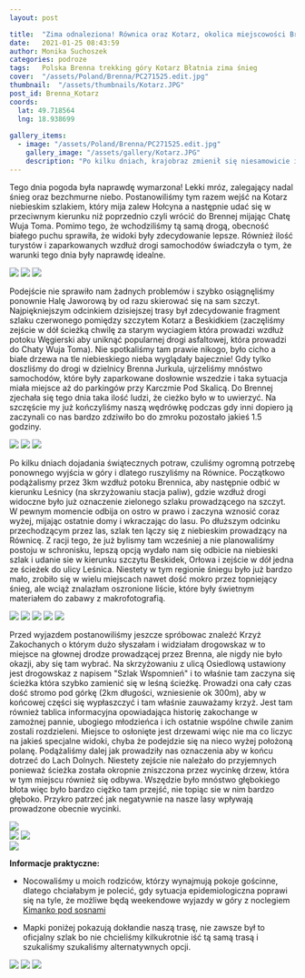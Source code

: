 ```yaml
---
layout: post

title:  "Zima odnaleziona! Równica oraz Kotarz, okolica miejscowości Brenna"
date:   2021-01-25 08:43:59
author: Monika Suchoszek
categories: podroze
tags:	Polska Brenna trekking góry Kotarz Błatnia zima śnieg
cover:  "/assets/Poland/Brenna/PC271525.edit.jpg"
thumbnail:  "/assets/thumbnails/Kotarz.JPG"
post_id: Brenna_Kotarz
coords:
  lat: 49.718564
  lng: 18.938699
  
gallery_items:
  - image: "/assets/Poland/Brenna/PC271525.edit.jpg"
    gallery_image: "/assets/gallery/Kotarz.JPG"
    description: "Po kilku dniach, krajobraz zmienił się niesamowicie i czuliśmy się jak w środku prawdziwej zimy, droga na Kotarz, Brenna"
---
```


Tego dnia pogoda była naprawdę wymarzona! Lekki mróz, zalegający nadal śnieg oraz bezchmurne niebo. Postanowiliśmy
tym razem wejść na Kotarz niebieskim szlakiem, który mija zalew Hołcyna a następnie udać się w przeciwnym kierunku niż 
poprzednio czyli wrócić do Brennej mijając Chatę Wuja Toma. Pomimo tego, że wchodziliśmy tą samą drogą, obecność białego 
puchu sprawiła, że widoki były zdecydowanie lepsze. Również ilość turystów i zaparkowanych wzdłuż drogi samochodów 
świadczyła o tym, że warunki tego dnia były naprawdę idealne. 

<img src="/assets/Poland/Brenna/PC271503.edit.jpg" />
<img src="/assets/Poland/Brenna/PC271507.edit.jpg" />
<img src="/assets/Poland/Brenna/PC271520.edit.jpg" />

Podejście nie sprawiło nam żadnych problemów i szybko osiągnęliśmy ponownie Halę Jaworową by od razu skierować się na sam szczyt.
Najpiękniejszym odcinkiem dzisiejszej trasy był zdecydowanie fragment szlaku czerwonego pomiędzy szczytem Kotarz a Beskidkiem 
(zaczęliśmy zejście w dół ścieżką chwilę za starym wyciagiem która prowadzi wzdłuż potoku Węgierski aby uniknąć popularnej drogi 
asfaltowej, która prowadzi do Chaty Wuja Toma). Nie spotkaliśmy tam prawie nikogo, było cicho a białe drzewa na tle niebieskiego 
nieba wyglądały bajecznie! Gdy tylko doszliśmy do drogi w dzielnicy Brenna Jurkula, ujrzeliśmy mnóstwo samochodów, które były 
zaparkowane dosłownie wszedzie i taka sytuacja miała miejsce aż do parkingów przy Karczmie Pod Skalicą. Do Brennej zjechała 
się tego dnia taka ilość ludzi, że cieżko było w to uwierzyć. Na szczęście my już kończyliśmy naszą wędrówkę podczas gdy inni dopiero 
ją zaczynali co nas bardzo zdziwiło bo do zmroku pozostało jakieś 1.5 godziny.

<img src="/assets/Poland/Brenna/PC271524.edit.jpg" />
<img src="/assets/Poland/Brenna/PC271525.edit.jpg" />  
<img src="/assets/Poland/Brenna/PC271536.edit.jpg" />

Po kilku dniach dojadania świątecznych potraw, czuliśmy ogromną potrzebę ponownego wyjścia w góry i dlatego ruszyliśmy na Równice.
Początkowo podążalismy przez 3km wzdłuż potoku Brennica, aby następnie odbić w kierunku Leśnicy (na skrzyżowaniu stacja paliw), gdzie
wzdłuż drogi widoczne było już oznaczenie zielonego szlaku prowadzącego na szczyt. W pewnym momencie odbija on ostro w prawo i
zaczyna wznosić coraz wyżej, mijając ostatnie domy i wkraczając do lasu. Po dłuższym odcinku przechodzącym przez las, szlak
ten lączy się z niebieskim prowadzący na Równicę. Z racji tego, że już bylismy tam wcześniej a nie planowaliśmy postoju w 
schronisku, lepszą opcją wydało nam się odbicie na niebieski szlak i udanie sie w kierunku szczytu Beskidek, Orłowa i zejście 
w dół jedna ze ścieżek do ulicy Leśnica. Niestety w tym regionie śniegu było już bardzo mało, zrobiło się w wielu miejscach nawet dość
mokro przez topniejący śnieg, ale wciąż znalazłam oszronione liście, które były świetnym materiałem do zabawy z makrofotografią. 

<img src="/assets/Poland/Brenna/P1011550.edit.jpg" />
<img src="/assets/Poland/Brenna/P1011555.edit.jpg" />
<img src="/assets/Poland/Brenna/P1011557.edit.jpg" />
<img src="/assets/Poland/Brenna/P1011567.edit.jpg" />
<img src="/assets/Poland/Brenna/P1011570.edit.jpg" />

Przed wyjazdem postanowiliśmy jeszcze spróbowac znaleźć Krzyż Zakochanych o którym dużo słyszałam i widziałam drogowskaz
w to miejsce na głownej drodze prowadzącej przez Brenna, ale nigdy nie było okazji, aby się tam wybrać. Na skrzyżowaniu z 
ulicą Osiedlową ustawiony jest drogowskaz z napisem "Szlak Wspomnień" i to właśnie tam zaczyna się ścieżka która szybko 
zamienić się w leśną ścieżkę. Prowadzi ona cały czas dość stromo pod górkę (2km długości, wzniesienie ok 300m), aby w 
końcowej części się wypłaszczyć i tam właśnie zauważamy krzyż. Jest tam również tablica informacyjna opowiadająca historię 
zakochange w zamożnej pannie, ubogiego młodzieńca i ich ostatnie wspólne chwile zanim zostali rozdzieleni. Miejsce to
osłonięte jest drzewami więc nie ma co liczyc na jakieś specjalne widoki, chyba że podejdzie się na nieco wyżej położoną 
polanę. Podążaliśmy dalej jak prowadziły nas oznaczenia aby w końcu dotrzeć do Lach Dolnych. Niestety zejście nie należało 
do przyjemnych ponieważ ścieżka została okropnie zniszczona przez wycinkę drzew, która w tym miejscu również się odbywa.
Wszędzie było mnóstwo głębokiego błota więc było bardzo ciężko tam przejść, nie topiąc sie w nim bardzo głęboko. Przykro 
patrzeć jak negatywnie na nasze lasy wpływają prowadzone obecnie wycinki. 

<img src="/assets/Poland/Brenna/P1021592.edit.jpg" />

<div class="row">
  <img src="/assets/Poland/Brenna/P1021593.edit.jpg" class="column-50" />
  <img src="/assets/Poland/Brenna/P1021594.edit.jpg" class="column-50" />
</div>

<img src="/assets/Poland/Brenna/P1021600.edit.jpg" />


__Informacje praktyczne:__

  * Nocowaliśmy u moich rodziców, którzy wynajmują pokoje gościnne, dlatego chciałabym je polecić, gdy sytuacja epidemiologiczna 
  poprawi się na tyle, że możliwe będą weekendowe wyjazdy w góry z noclegiem [Kimanko pod sosnami](https://kimanko-pod-sosnami.eu/galeria/)
 
  
  * Mapki poniżej pokazują dokłandie naszą trasę, nie zawsze był to oficjalny szlak bo nie chcieliśmy kilkukrotnie iść tą samą trasą i 
  szukaliśmy szukaliśmy alternatywnych opcji.
  <img src="/assets/Poland/Brenna/Kotarz-Hata Wuja Toma.png" />
  <img src="/assets/Poland/Brenna/Rownica.png" />
  <img src="/assets/Poland/Brenna/Krzyz_zakochanych.png" />
  
  
  
